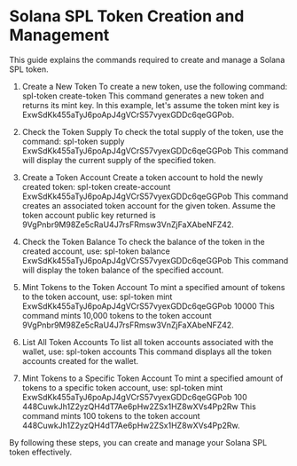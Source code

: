 # Solana SPL Token Creation and Management

This guide explains the commands required to create and manage a Solana SPL token.

1. Create a New Token
To create a new token, use the following command:
spl-token create-token
This command generates a new token and returns its mint key. In this example, let's assume the token mint key is ExwSdKk455aTyJ6poApJ4gVCrS57vyexGDDc6qeGGPob.

2. Check the Token Supply
To check the total supply of the token, use the command:
spl-token supply ExwSdKk455aTyJ6poApJ4gVCrS57vyexGDDc6qeGGPob
This command will display the current supply of the specified token.

3. Create a Token Account
Create a token account to hold the newly created token:
spl-token create-account ExwSdKk455aTyJ6poApJ4gVCrS57vyexGDDc6qeGGPob
This command creates an associated token account for the given token. Assume the token account public key returned is 9VgPnbr9M98Ze5cRaU4J7rsFRmsw3VnZjFaXAbeNFZ42.

4. Check the Token Balance
To check the balance of the token in the created account, use:
spl-token balance ExwSdKk455aTyJ6poApJ4gVCrS57vyexGDDc6qeGGPob
This command will display the token balance of the specified account.

5. Mint Tokens to the Token Account
To mint a specified amount of tokens to the token account, use:
spl-token mint ExwSdKk455aTyJ6poApJ4gVCrS57vyexGDDc6qeGGPob 10000
This command mints 10,000 tokens to the token account 9VgPnbr9M98Ze5cRaU4J7rsFRmsw3VnZjFaXAbeNFZ42.

6. List All Token Accounts
To list all token accounts associated with the wallet, use:
spl-token accounts
This command displays all the token accounts created for the wallet.

7. Mint Tokens to a Specific Token Account
To mint a specified amount of tokens to a specific token account, use:
spl-token mint ExwSdKk455aTyJ6poApJ4gVCrS57vyexGDDc6qeGGPob 100 448CuwkJh1Z2yzQH4dT7Ae6pHw2ZSx1HZ8wXVs4Pp2Rw
This command mints 100 tokens to the token account 448CuwkJh1Z2yzQH4dT7Ae6pHw2ZSx1HZ8wXVs4Pp2Rw.

By following these steps, you can create and manage your Solana SPL token effectively.

